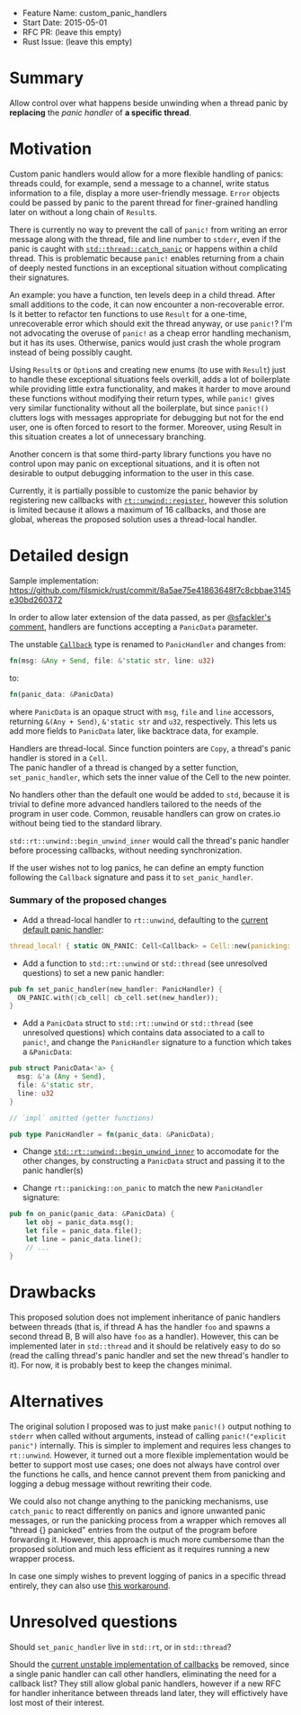 - Feature Name: custom_panic_handlers
- Start Date: 2015-05-01
- RFC PR: (leave this empty)
- Rust Issue: (leave this empty)

# Summary

Allow control over what happens beside unwinding when a thread panic by **replacing** the *panic handler* of **a specific thread**.

# Motivation

Custom panic handlers would allow for a more flexible handling of panics: threads could, for example, send a message to a channel, write status information to a file, display a more user-friendly message. `Error` objects could be passed by panic to the parent thread for finer-grained handling later on without a long chain of `Result`s.

There is currently no way to prevent the call of `panic!` from writing an error message along with the thread, file and line number to `stderr`, even if the panic is caught with [`std::thread::catch_panic`](http://doc.rust-lang.org/nightly/std/thread/fn.catch_panic.html) or happens within a child thread. This is problematic because `panic!` enables returning from a chain of deeply nested functions in an exceptional situation without complicating their signatures.

An example: you have a function, ten levels deep in a child thread. After small additions to the code, it can now encounter a non-recoverable error.
Is it better to refactor ten functions to use `Result` for a one-time, unrecoverable error which should exit the thread anyway, or use `panic!`? I'm not advocating the overuse of `panic!` as a cheap error handling mechanism, but it has its uses. Otherwise, panics would just crash the whole program instead of being possibly caught.

Using `Result`s or `Option`s and creating new enums (to use with `Result`) just to handle these exceptional situations feels overkill, adds a lot of boilerplate while providing little extra functionality, and makes it harder to move around these functions without modifying their return types, while `panic!` gives very similar functionality without all the boilerplate, but since `panic!()` clutters logs with messages appropriate for debugging but not for the end user, one is often forced to resort to the former. Moreover, using Result in this situation creates a lot of unnecessary branching.

Another concern is that some third-party library functions you have no control upon may panic on exceptional situations, and it is often not desirable to output debugging information to the user in this case.

Currently, it is partially possible to customize the panic behavior by registering new callbacks with [`rt::unwind::register`](http://doc.rust-lang.org/std/rt/unwind/fn.register.html), however this solution is limited because it allows a maximum of 16 callbacks, and those are global, whereas the proposed solution uses a thread-local handler.

# Detailed design

Sample implementation: https://github.com/filsmick/rust/commit/8a5ae75e41863648f7c8cbbae3145e30bd260372

In order to allow later extension of the data passed, as per [@sfackler's comment](https://github.com/rust-lang/rfcs/pull/1100#discussion_r33882931), handlers are functions accepting a `PanicData` parameter.


The unstable [`Callback`](https://doc.rust-lang.org/std/rt/unwind/type.Callback.html) type is renamed to `PanicHandler` and changes from:
``` rust
fn(msg: &Any + Send, file: &'static str, line: u32)
```

to:
```rust
fn(panic_data: &PanicData)
```
where `PanicData` is an opaque struct with `msg`, `file` and `line` accessors, returning `&(Any + Send)`, `&'static str` and `u32`, respectively. This lets us add more fields to `PanicData` later, like backtrace data, for example.


Handlers are thread-local. Since function pointers are `Copy`, a thread's panic handler is stored in a `Cell`.  
The panic handler of a thread is changed by a setter function, `set_panic_handler`, which sets the inner value of the Cell to the new pointer.

No handlers other than the default one would be added to `std`, because it is trivial to define more advanced handlers tailored to the needs of the program in user code. Common, reusable handlers can grow on crates.io without being tied to the standard library.

`std::rt::unwind::begin_unwind_inner` would call the thread's panic handler before processing callbacks, without needing synchronization.

If the user wishes not to log panics, he can define an empty function following the `Callback` signature and pass it to `set_panic_handler`.

### Summary of the proposed changes

* Add a thread-local handler to `rt::unwind`, defaulting to the [current default panic handler](https://github.com/rust-lang/rust/blob/2b8c9b12f91c0bf2c1e6278a5f803c2df3698432/src/libstd/panicking.rs#L28):
```rust
thread_local! { static ON_PANIC: Cell<Callback> = Cell::new(panicking::on_panic) }
```

* Add a function to `std::rt::unwind` or `std::thread` (see unresolved questions) to set a new panic handler:
``` rust
pub fn set_panic_handler(new_handler: PanicHandler) {
  ON_PANIC.with(|cb_cell| cb_cell.set(new_handler));
}
```

* Add a `PanicData` struct to `std::rt::unwind` or `std::thread` (see unresolved questions) which contains data associated to a call to `panic!`, and change the `PanicHandler` signature to a function which takes a `&PanicData`:
```rust
pub struct PanicData<'a> {
  msg: &'a (Any + Send),
  file: &'static str,
  line: u32
}

// `impl` omitted (getter functions)

pub type PanicHandler = fn(panic_data: &PanicData);
```

* Change [`std::rt::unwind::begin_unwind_inner`](https://github.com/rust-lang/rust/blob/9cc0b2247509d61d6a246a5c5ad67f84b9a2d8b6/src/libstd/rt/unwind/mod.rs#L241-L276) to accomodate for the other changes, by constructing a `PanicData` struct and passing it to the panic handler(s)

* Change `rt::panicking::on_panic` to match the new `PanicHandler` signature:
```rust
pub fn on_panic(panic_data: &PanicData) {
    let obj = panic_data.msg();
    let file = panic_data.file();
    let line = panic_data.line();
    // ...
}
```

# Drawbacks

This proposed solution does not implement inheritance of panic handlers between threads (that is, if thread A has the handler `foo` and spawns a second thread B, B will also have `foo` as a handler).
However, this can be implemented later in `std::thread` and it should be relatively easy to do so (read the calling thread's panic handler and set the new thread's handler to it). For now, it is probably best to keep the changes minimal.


# Alternatives

The original solution I proposed was to just make `panic!()` output nothing to `stderr` when called without arguments, instead of calling `panic!("explicit panic")` internally. This is simpler to implement and requires less changes to `rt::unwind`. However, it turned out a more flexible implementation would be better to support most use cases; one does not always have control over the functions he calls, and hence cannot prevent them from panicking and logging a debug message without rewriting their code.

We could also not change anything to the panicking mechanisms, use `catch_panic` to react differently on panics and ignore unwanted panic messages, or run the panicking process from a wrapper which removes all "thread {} panicked" entries from the output of the program before forwarding it. However, this approach is much more cumbersome than the proposed solution and much less efficient as it requires running a new wrapper process.

In case one simply wishes to prevent logging of panics in a specific thread entirely, they can also use [this workaround](https://github.com/rust-lang/rust/issues/24099#issuecomment-89908401).


# Unresolved questions

Should `set_panic_handler` live in `std::rt`, or in `std::thread`?

Should the [current unstable implementation of callbacks](http://doc.rust-lang.org/std/rt/unwind/fn.register.html) be removed, since a single panic handler can call other handlers, eliminating the need for a callback list? They still allow global panic handlers, however if a new RFC for handler inheritance between threads land later, they will effictively have lost most of their interest.
